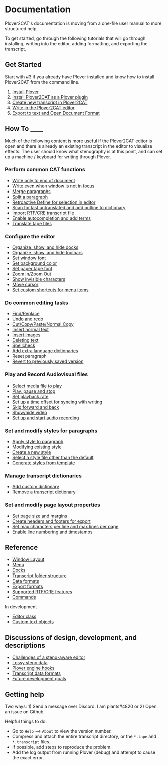 # Documentation

Plover2CAT's documentation is moving from a one-file user manual to more structured help.

To get started, go through the following tutorials that will go through installing, writing into the editor, adding formatting, and exporting the transcript.

## Get Started

Start with #3 if you already have Plover installed and know how to install Plover2CAT from the command line.

1. [Install Plover](tutorials/install-plover.md)
2. [Install Plover2CAT as a Plover plugin](tutorials/install-plover2cat.md)
3. [Create new transcript in Plover2CAT](tutorials/create-transcript.md)
4. [Write in the Plover2CAT editor](tutorials/writing-editor.md)
5. [Export to text and Open Document Format](tutorials/export-file.md)

## How To ____

Much of the following content is more useful if the Plover2CAT editor is open and there is already an existing transcript in the editor to visualize effects. The user should know what stenography is at this point, and can set up a machine / keyboard for writing through Plover.

### Perform common CAT functions

- [Write only to end of document](howto/lockcursor.md)
- [Write even when window is not in focus](howto/captureoutput.md)
- [Merge paragraphs](howto/mergepar.md)
- [Split a paragraph](howto/splitpar.md)
- [Retroactive Define for selection in editor](howto/retrodefine.md)
- [Scan for last untranslated and add outline to dictionary](nowto/definelast.md)
- [Import RTF/CRE transcript file](howto/importrtf.md)
- [Enable autocompletion and add terms](howto/autocompletion.md)
- [Translate tape files](howto/translatetape.md)

### Configure the editor

- [Organize, show, and hide docks](howto/dockmanagement.md)
- [Organize, show, and hide toolbars](howto/toolbarmanagement.md)
- [Set window font](howto/windowfont.md)
- [Set background color](howto/backgroundcolor.md)
- [Set paper tape font](howto/papertapefont.md)
- [Zoom in/Zoom Out](howto/zoom.md)
- [Show invisible characters](howto/showall.md)
- [Move cursor](howto/cursormove.md)
- [Set custom shortcuts for menu items](howto/setcustomshortcuts.md)

### Do common editing tasks

- [Find/Replace](howto/findreplace.md)
- [Undo and redo](howto/undoredo.md)
- [Cut/Copy/Paste/Normal Copy](howto/copypaste.md)
- [Insert normal text](howto/insertnorm.md)
- [Insert images](howto/insertimages.md)
- [Deleting text](howto/deletetext.md)
- [Spellcheck](howto/spellcheck.md)
- [Add extra language dictionaries](howto/addspelldict.md)
- Reset paragraph
- [Revert to previously saved version](howto/revert.md)

### Play and Record Audiovisual files

- [Select media file to play](howto/selectmedia.md)
- [Play, pause and stop](howto/playpause.md)
- [Set playback rate](howto/playbackrate.md)
- [Set up a time offset for syncing with writing](howto/audiosync.md)
- [Skip forward and back](howto/audioseeking.md)
- [Show/hide video](howto/videotoggle.md)
- [Set up and start audio recording](howto/audiorecording.md)

### Set and modify styles for paragraphs

- [Apply style to paragraph](howto/applystyle.md)
- [Modifying existing style](howto/modstyle.md)
- [Create a new style](howto/newstyle.md)
- [Select a style file other than the default](howto/selectstylefile.md)
- [Generate styles from template](howto/generatestyletemplate.md)

### Manage transcript dictionaries

- [Add custom dictionary](howto/adddict.md)
- [Remove a transcript dictionary](howto/removedict.md)

### Set and modify page layout properties

- [Set page size and margins](howto/pagesetup.md)
- [Create headers and footers for export](howto/headerfooter.md)
- [Set max characters per line and max lines per page](howto/maxlinemaxchar.md)
- [Enable line numbering and timestamps](howto/linenumtimestamp.md)

## Reference

- [Window Layout](reference/editorlayout.md)
- [Menu](reference/menu.md)
- [Docks](reference/docks.md)
- [Transcript folder structure](reference/folderstructure.md)
- [Data formats](reference/dataformat.md)
- [Export formats](reference/export.md)
- [Supported RTF/CRE features](reference/rtf_support.md)
- [Commands](reference/commands.md)


In development
- [Editor class](reference/main.md)
- [Custom text objects](reference/elements.md)


## Discussions of design, development, and descriptions

- [Challenges of a steno-aware editor](discussion/stenoeditor.md)
- [Lossy steno data](discussion/lossysteno.md)
- [Plover engine hooks](discussion/enginehooks.md)
- [Transcript data formats](discussion/transcriptdata.md)
- [Future development goals](discussion/development.md)

## Getting help

Two ways: 1) Send a message over Discord. I am plants#4820 or 2) Open an issue on Github.

Helpful things to do: 
- Go to `Help` --> `About` to view the version number.
- Compress and attach the entire transcript directory, or the `*.tape` and `*.transcript` files. 
- If possible, add steps to reproduce the problem. 
- Add the log output from running Plover (debug) and attempt to cause the exact error.

